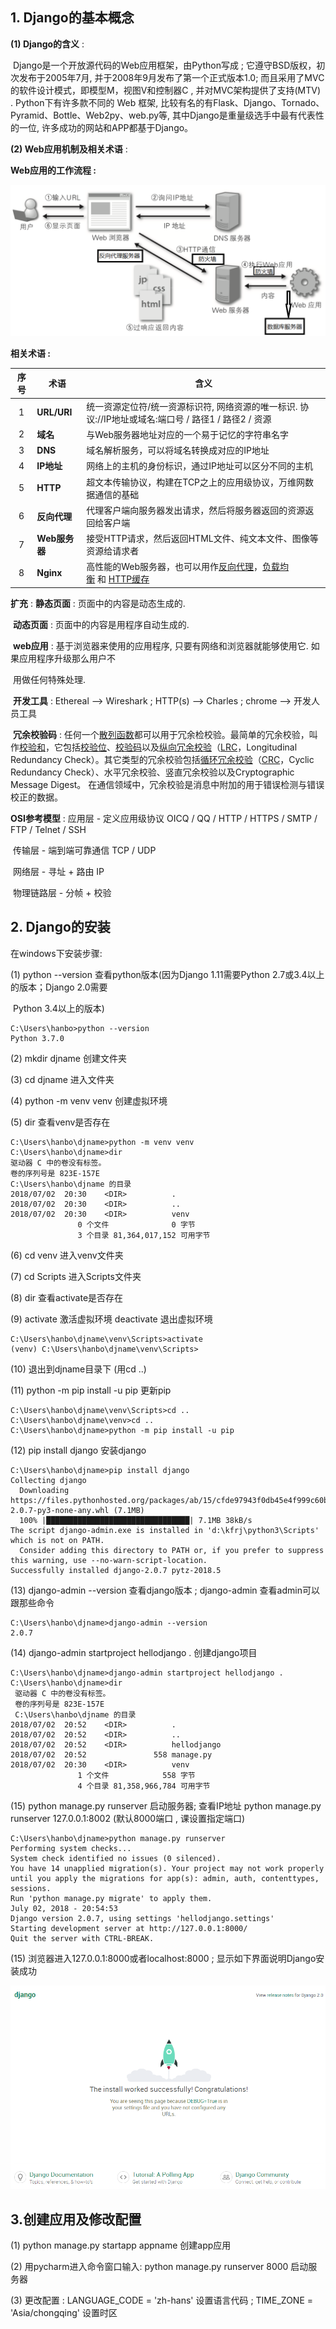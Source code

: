 ## 1. Django的基本概念

**(1) Django的含义** : 

​	Django是一个开放源代码的Web应用框架，由Python写成 ; 它遵守BSD版权，初次发布于2005年7月, 并于2008年9月发布了第一个正式版本1.0; 而且采用了MVC的软件设计模式，即模型M，视图V和控制器C ,  并对MVC架构提供了支持(MTV) . Python下有许多款不同的 Web 框架, 比较有名的有Flask、Django、Tornado、Pyramid、Bottle、Web2py、web.py等, 其中Django是重量级选手中最有代表性的一位, 许多成功的网站和APP都基于Django。

**(2) Web应用机制及相关术语** : 

**Web应用的工作流程 :** 

![](./Image/jizhi.png) 

**相关术语 :** 

| 序号 | 术语          | 含义                                                         |
| :--: | ------------- | ------------------------------------------------------------ |
|  1   | **URL/URI**   | 统一资源定位符/统一资源标识符, 网络资源的唯一标识.                                                 协议://IP地址或域名:端口号 / 路径1 / 路径2 / 资源 |
|  2   | **域名**      | 与Web服务器地址对应的一个易于记忆的字符串名字                |
|  3   | **DNS**       | 域名解析服务，可以将域名转换成对应的IP地址                   |
|  4   | **IP地址**    | 网络上的主机的身份标识，通过IP地址可以区分不同的主机         |
|  5   | **HTTP**      | 超文本传输协议，构建在TCP之上的应用级协议，万维网数据通信的基础 |
|  6   | **反向代理**  | 代理客户端向服务器发出请求，然后将服务器返回的资源返回给客户端 |
|  7   | **Web服务器** | 接受HTTP请求，然后返回HTML文件、纯文本文件、图像等资源给请求者 |
|  8   | **Nginx**     | 高性能的Web服务器，也可以用作[反向代理](https://zh.wikipedia.org/wiki/%E5%8F%8D%E5%90%91%E4%BB%A3%E7%90%86)，[负载均衡](https://zh.wikipedia.org/wiki/%E8%B4%9F%E8%BD%BD%E5%9D%87%E8%A1%A1) 和 [HTTP缓存](https://zh.wikipedia.org/wiki/HTTP%E7%BC%93%E5%AD%98) |

**扩充** : **静态页面** : 页面中的内容是动态生成的.

​	   **动态页面** : 页面中的内容是用程序自动生成的.

​	   **web应用** : 基于浏览器来使用的应用程序, 只要有网络和浏览器就能够使用它. 如果应用程序升级那么用户不					

​			      用做任何特殊处理.

​	   **开发工具** : Ethereal --> Wireshark ;   HTTP(s) --> Charles ;   chrome --> 开发人员工具

​	   **冗余校验码** : 任何一个[散列函数](https://baike.baidu.com/item/%E6%95%A3%E5%88%97%E5%87%BD%E6%95%B0)都可以用于冗余检校验。最简单的冗余校验，叫作[校验和](https://baike.baidu.com/item/%E6%A0%A1%E9%AA%8C%E5%92%8C)，它包括[校验位](https://baike.baidu.com/item/%E6%A0%A1%E9%AA%8C%E4%BD%8D)、[校验码](https://baike.baidu.com/item/%E6%A0%A1%E9%AA%8C%E7%A0%81)以及[纵向冗余校验](https://baike.baidu.com/item/%E7%BA%B5%E5%90%91%E5%86%97%E4%BD%99%E6%A0%A1%E9%AA%8C)（[LRC](https://baike.baidu.com/item/LRC)，Longitudinal Redundancy Check）。其它类型的冗余校验包括[循环冗余校验](https://baike.baidu.com/item/%E5%BE%AA%E7%8E%AF%E5%86%97%E4%BD%99%E6%A0%A1%E9%AA%8C)（[CRC](https://baike.baidu.com/item/CRC)，Cyclic Redundancy Check）、水平冗余校验、竖直冗余校验以及Cryptographic Message Digest。 在通信领域中，冗余校验是消息中附加的用于错误检测与错误校正的数据。

**OSI参考模型** : 应用层 - 定义应用级协议 OICQ / QQ / HTTP / HTTPS / SMTP / FTP / Telnet / SSH

​			传输层 - 端到端可靠通信 TCP / UDP

​			网络层 - 寻址 + 路由  IP

​			物理链路层 - 分帧 + 校验

## 2. Django的安装

在windows下安装步骤:

(1) python --version    查看python版本(因为Django 1.11需要Python 2.7或3.4以上的版本；Django 2.0需要	

​					Python 3.4以上的版本)

```django
C:\Users\hanbo>python --version
Python 3.7.0
```

(2) mkdir  djname  创建文件夹

(3) cd djname  进入文件夹

(4) python -m venv venv  创建虚拟环境

(5) dir  查看venv是否存在

```django
C:\Users\hanbo\djname>python -m venv venv
C:\Users\hanbo\djname>dir
驱动器 C 中的卷没有标签。
卷的序列号是 823E-157E
C:\Users\hanbo\djname 的目录
2018/07/02  20:30    <DIR>          .
2018/07/02  20:30    <DIR>          ..
2018/07/02  20:30    <DIR>          venv
               0 个文件              0 字节
               3 个目录 81,364,017,152 可用字节
```

(6) cd venv   进入venv文件夹

(7) cd Scripts  进入Scripts文件夹

(8) dir  查看activate是否存在

(9) activate  激活虚拟环境      deactivate  退出虚拟环境

```django
C:\Users\hanbo\djname\venv\Scripts>activate
(venv) C:\Users\hanbo\djname\venv\Scripts>
```

(10) 退出到djname目录下 (用cd ..)

(11) python -m pip install -u pip   更新pip

```django
C:\Users\hanbo\djname\venv\Scripts>cd ..
C:\Users\hanbo\djname\venv>cd ..
C:\Users\hanbo\djname>python -m pip install -u pip
```

(12) pip install django  安装django

```
C:\Users\hanbo\djname>pip install django
Collecting django
  Downloading https://files.pythonhosted.org/packages/ab/15/cfde97943f0db45e4f999c60b696fbb4df59e82bbccc686770f4e44c9094/Django-2.0.7-py3-none-any.whl (7.1MB)
  100% |████████████████████████████████| 7.1MB 38kB/s
The script django-admin.exe is installed in 'd:\kfrj\python3\Scripts' which is not on PATH.
  Consider adding this directory to PATH or, if you prefer to suppress this warning, use --no-warn-script-location.
Successfully installed django-2.0.7 pytz-2018.5
```

(13) django-admin --version  查看django版本  ;   django-admin  查看admin可以跟那些命令

```
C:\Users\hanbo\djname>django-admin --version
2.0.7
```

(14) django-admin startproject hellodjango .    创建django项目

```
C:\Users\hanbo\djname>django-admin startproject hellodjango .
C:\Users\hanbo\djname>dir
 驱动器 C 中的卷没有标签。
 卷的序列号是 823E-157E
 C:\Users\hanbo\djname 的目录
2018/07/02  20:52    <DIR>          .
2018/07/02  20:52    <DIR>          ..
2018/07/02  20:52    <DIR>          hellodjango
2018/07/02  20:52               558 manage.py
2018/07/02  20:30    <DIR>          venv
               1 个文件            558 字节
               4 个目录 81,358,966,784 可用字节
```

(15) python manage.py runserver   启动服务器; 查看IP地址
        python manage.py runserver 127.0.0.1:8002 (默认8000端口 , 课设置指定端口)

```django
C:\Users\hanbo\djname>python manage.py runserver
Performing system checks...
System check identified no issues (0 silenced).
You have 14 unapplied migration(s). Your project may not work properly until you apply the migrations for app(s): admin, auth, contenttypes, sessions.
Run 'python manage.py migrate' to apply them.
July 02, 2018 - 20:54:53
Django version 2.0.7, using settings 'hellodjango.settings'
Starting development server at http://127.0.0.1:8000/
Quit the server with CTRL-BREAK.
```

(15) 浏览器进入127.0.0.1:8000或者localhost:8000 ; 显示如下界面说明Django安装成功

![](./Image/django1.png) 

## 3.创建应用及修改配置

(1) python manage.py startapp appname    创建app应用

(2) 用pycharm进入命令窗口输入: python manage.py runserver 8000    启动服务器

(3) 更改配置 : LANGUAGE_CODE = 'zh-hans'   设置语言代码  ;    TIME_ZONE = 'Asia/chongqing'  设置时区



